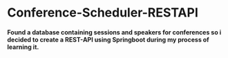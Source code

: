 # Conference-Scheduler-RESTAPI
#### Found a database containing sessions and speakers for conferences so i decided to create a REST-API using Springboot during my process of learning it.
